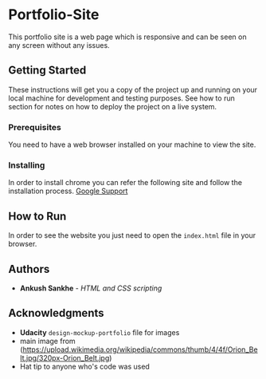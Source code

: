 # Portfolio-Site

This portfolio site is a web page which is responsive and can be seen on any screen without any issues.

## Getting Started

These instructions will get you a copy of the project up and running on your local machine for development and testing purposes. See how to run section for notes on how to deploy the project on a live system.

### Prerequisites

You need to have a web browser installed on your machine to view the site.

### Installing

In order to install chrome you can refer the following site and follow the installation process.
[Google Support](https://support.google.com/chrome/answer/95346?co=GENIE.Platform%3DDesktop&hl=en-GB)

## How to Run

In order to see the website you just need to open the `index.html` file in your browser.

## Authors

* **Ankush Sankhe** - *HTML and CSS scripting* 

## Acknowledgments

* **Udacity** `design-mockup-portfolio` file for images
* main image from (https://upload.wikimedia.org/wikipedia/commons/thumb/4/4f/Orion_Belt.jpg/320px-Orion_Belt.jpg)
* Hat tip to anyone who's code was used
